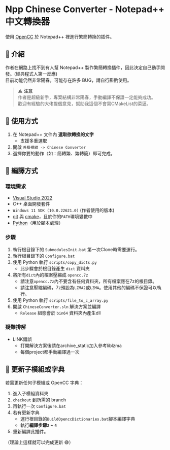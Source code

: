 # Npp Chinese Converter - Notepad++ 中文轉換器

使用 [OpenCC](https://github.com/BYVoid/OpenCC) 於 Notepad++ 裡進行繁簡轉換的插件。


## 📖 介紹

作者在網路上找不到有人幫 Notepad++ 製作繁簡轉換插件，因此決定自己動手開發。(經典程式人第一反應)  
目前功能仍然非常陽春，可能存在許多 BUG，請自行斟酌使用。

> ⚠️ **注意**  
> 作者是超級新手，專案結構非常陽春，手動編譯不保證一定能夠成功。  
> 歡迎有經驗的大佬提個意見，幫助我這個不會寫CMakeList的菜逼。


## 🚀 使用方式

1. 在 Notepad++ 文件內 **選取欲轉換的文字**  
   - 支援多重選取
2. 開啟 `外掛模組 -> Chinese Converter`  
3. 選擇你要的動作（如：簡轉繁、繁轉簡）即可完成。  


## 🔨 編譯方式

### 環境需求
- [Visual Studio 2022](https://visualstudio.microsoft.com/)  
- C++ 桌面開發套件  
- `Windows 11 SDK (10.0.22621.0)` (作者使用的版本)  
- [git](https://git-scm.com/downloads/win) 與 [cmake](https://cmake.org/)，且於你的`PATH`環境變數中
- [Python](https://www.python.org/)（用於腳本處理）

### 步驟
1. 執行根目錄下的 `SubmodulesInit.bat` 第一次Clone時需要運行。
2. 執行根目錄下的 `Configure.bat`
3. 使用 Python 執行 `scripts/copy_dicts.py`  
   - 此步驟會於根目錄產生 `dict` 資料夾  
4. 將所有`dict`內的檔案壓縮成 `opencc.7z`
   - 請注意`opencc.7z`內不要含有任何資料夾，所有檔案應在7z的根目錄。
   - 請注意壓縮編碼，7z預設為`LZMA2`或`LZMA`。使用其他的編碼不保證可以執行。
5. 使用 Python 執行 `scripts/file_to_c_array.py`
6. 開啟 `ChineseConverter.sln` 解決方案並編譯  
   - `Release` 組態會於 `bin64` 資料夾內產生dll

### 疑難排解
- LINK錯誤
    - 打開解決方案後請在archive_static加入參考liblzma
    - 每個project都手動編譯過一次


## 🔄 更新子模組或字典

若需更新任何子模組或 OpenCC 字典：
1. 進入子模組資料夾
2. `checkout` 到所需的 branch
3. 再執行一次 `Configure.bat`  
4. 若有更新字典
   - 運行根目錄的`BuildOpenccDictionaries.bat`腳本編譯字典
   - 執行**編譯步驟`2` ~ `4`**
5. 重新編譯此插件。

（理論上這樣就可以完成更新 😅）
